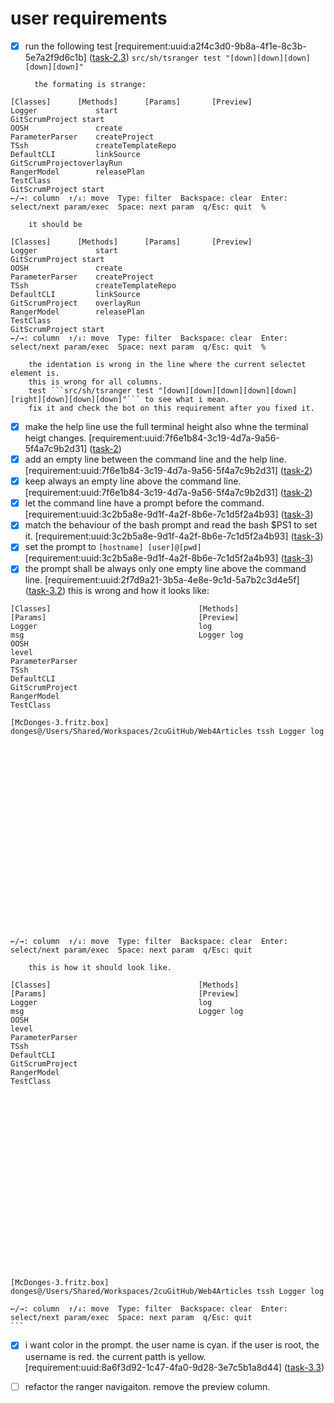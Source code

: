 # user requirements

- [x] run the following test [requirement:uuid:a2f4c3d0-9b8a-4f1e-8c3b-5e7a2f9d6c1b] ([task-2.3](./task-2.3-developer-fix-selected-row-indentation.md))
        ```src/sh/tsranger test "[down][down][down][down][down]" ```

        the formating is strange:
```
[Classes]      [Methods]      [Params]       [Preview]           
Logger             start                                 GitScrumProject start   
OOSH               create                                                                     
ParameterParser    createProject                                                              
TSsh               createTemplateRepo                                                         
DefaultCLI         linkSource                                                                 
GitScrumProjectoverlayRun                                                                 
RangerModel        releasePlan                                                                
TestClass                                                                                              
GitScrumProject start
←/→: column  ↑/↓: move  Type: filter  Backspace: clear  Enter: select/next param/exec  Space: next param  q/Esc: quit  %                                                    
```

        it should be
```
[Classes]      [Methods]      [Params]       [Preview]           
Logger             start                                 GitScrumProject start   
OOSH               create                                                                     
ParameterParser    createProject                                                              
TSsh               createTemplateRepo                                                         
DefaultCLI         linkSource                                                                 
GitScrumProject    overlayRun                                                                 
RangerModel        releasePlan                                                                
TestClass                                                                                              
GitScrumProject start
←/→: column  ↑/↓: move  Type: filter  Backspace: clear  Enter: select/next param/exec  Space: next param  q/Esc: quit  %                                                    
```

        the identation is wrong in the line where the current selectet element is.
        this is wrong for all columns.
        test ```src/sh/tsranger test "[down][down][down][down][down][right][down][down][down]"``` to see what i mean.
        fix it and check the bot on this requirement after you fixed it.

- [x] make the help line use the full terminal height also whne the terminal heigt changes. [requirement:uuid:7f6e1b84-3c19-4d7a-9a56-5f4a7c9b2d31] ([task-2](./task-2.1-developer-footer-height-and-spacing.md))
- [x] add an empty line between the command line and the help line. [requirement:uuid:7f6e1b84-3c19-4d7a-9a56-5f4a7c9b2d31] ([task-2](./task-2.1-developer-footer-height-and-spacing.md))
- [x] keep always an empty line above the command line. [requirement:uuid:7f6e1b84-3c19-4d7a-9a56-5f4a7c9b2d31] ([task-2](./task-2.1-developer-footer-height-and-spacing.md))
- [x] let the command line have a prompt before the command.  [requirement:uuid:3c2b5a8e-9d1f-4a2f-8b6e-7c1d5f2a4b93] ([task-3](./task-3.1-developer-command-prompt-ps1.md))
- [x] match the behaviour of the bash prompt and read the bash $PS1 to set it. [requirement:uuid:3c2b5a8e-9d1f-4a2f-8b6e-7c1d5f2a4b93] ([task-3](./task-3.1-developer-command-prompt-ps1.md))
- [x] set the prompt to ```[hostname] [user]@[pwd]``` [requirement:uuid:3c2b5a8e-9d1f-4a2f-8b6e-7c1d5f2a4b93] ([task-3](./task-3.1-developer-command-prompt-ps1.md))
- [x] the prompt shall be always only one empty line above the command line. [requirement:uuid:2f7d9a21-3b5a-4e8e-9c1d-5a7b2c3d4e5f] ([task-3.2](./task-3.2-developer-prompt-spacing.md))
        this is wrong and how it looks like:
```
[Classes]                                 [Methods]                                 [Params]                                  [Preview]                                 
Logger                                    log                                       msg                                       Logger log                                
OOSH                                                                                level                                                                               
ParameterParser                                                                                                                                                         
TSsh                                                                                                                                                                    
DefaultCLI                                                                                                                                                              
GitScrumProject                                                                                                                                                         
RangerModel                                                                                                                                                             
TestClass                                                                                                                                                               

[McDonges-3.fritz.box] donges@/Users/Shared/Workspaces/2cuGitHub/Web4Articles tssh Logger log























←/→: column  ↑/↓: move  Type: filter  Backspace: clear  Enter: select/next param/exec  Space: next param  q/Esc: quit                                                    
```


        this is how it should look like.
```
[Classes]                                 [Methods]                                 [Params]                                  [Preview]                                 
Logger                                    log                                       msg                                       Logger log                                
OOSH                                                                                level                                                                               
ParameterParser                                                                                                                                                         
TSsh                                                                                                                                                                    
DefaultCLI                                                                                                                                                              
GitScrumProject                                                                                                                                                         
RangerModel                                                                                                                                                             
TestClass                                                                                                                                                               






















[McDonges-3.fritz.box] donges@/Users/Shared/Workspaces/2cuGitHub/Web4Articles tssh Logger log

←/→: column  ↑/↓: move  Type: filter  Backspace: clear  Enter: select/next param/exec  Space: next param  q/Esc: quit                                                    ```
```

- [x] i want color in the prompt. the user name is cyan. if the user is root, the username is red. the current patth is yellow. [requirement:uuid:8a6f3d92-1c47-4fa0-9d28-3e7c5b1a8d44] ([task-3.3](./task-3.3-developer-prompt-colors.md))
- [ ] refactor the ranger navigaiton. remove the preview column. 
  
   